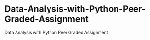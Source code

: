 # Data-Analysis-with-Python-Peer-Graded-Assignment
Data Analysis with Python Peer Graded Assignment
